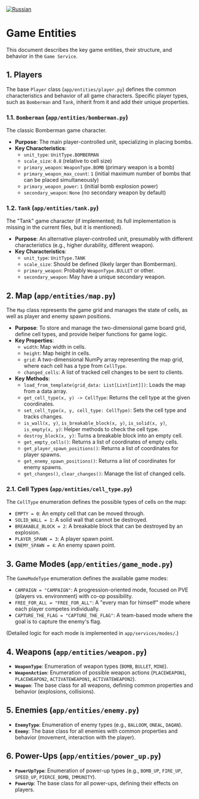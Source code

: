 [![Russian](https://img.shields.io/badge/lang-Russian-blue)](../../ru/architecture/entities.md)

# Game Entities

This document describes the key game entities, their structure, and behavior in the `Game Service`.

## 1. Players

The base `Player` class (`app/entities/player.py`) defines the common characteristics and behavior of all game characters. Specific player types, such as `Bomberman` and `Tank`, inherit from it and add their unique properties.

### 1.1. `Bomberman` (`app/entities/bomberman.py`)

The classic Bomberman game character.

*   **Purpose**: The main player-controlled unit, specializing in placing bombs.
*   **Key Characteristics**:
    *   `unit_type`: `UnitType.BOMBERMAN`
    *   `scale_size`: `0.8` (relative to cell size)
    *   `primary_weapon`: `WeaponType.BOMB` (primary weapon is a bomb)
    *   `primary_weapon_max_count`: `1` (initial maximum number of bombs that can be placed simultaneously)
    *   `primary_weapon_power`: `1` (initial bomb explosion power)
    *   `secondary_weapon`: `None` (no secondary weapon by default)

### 1.2. `Tank` (`app/entities/tank.py`)

The "Tank" game character (if implemented; its full implementation is missing in the current files, but it is mentioned).

*   **Purpose**: An alternative player-controlled unit, presumably with different characteristics (e.g., higher durability, different weapon).
*   **Key Characteristics**:
    *   `unit_type`: `UnitType.TANK`
    *   `scale_size`: Should be defined (likely larger than Bomberman).
    *   `primary_weapon`: Probably `WeaponType.BULLET` or other.
    *   `secondary_weapon`: May have a unique secondary weapon.

## 2. Map (`app/entities/map.py`)

The `Map` class represents the game grid and manages the state of cells, as well as player and enemy spawn positions.

*   **Purpose**: To store and manage the two-dimensional game board grid, define cell types, and provide helper functions for game logic.
*   **Key Properties**:
    *   `width`: Map width in cells.
    *   `height`: Map height in cells.
    *   `grid`: A two-dimensional NumPy array representing the map grid, where each cell has a type from `CellType`.
    *   `changed_cells`: A list of tracked cell changes to be sent to clients.
*   **Key Methods**:
    *   `load_from_template(grid_data: List[List[int]])`: Loads the map from a data array.
    *   `get_cell_type(x, y) -> CellType`: Returns the cell type at the given coordinates.
    *   `set_cell_type(x, y, cell_type: CellType)`: Sets the cell type and tracks changes.
    *   `is_wall(x, y)`, `is_breakable_block(x, y)`, `is_solid(x, y)`, `is_empty(x, y)`: Helper methods to check the cell type.
    *   `destroy_block(x, y)`: Turns a breakable block into an empty cell.
    *   `get_empty_cells()`: Returns a list of coordinates of empty cells.
    *   `get_player_spawn_positions()`: Returns a list of coordinates for player spawns.
    *   `get_enemy_spawn_positions()`: Returns a list of coordinates for enemy spawns.
    *   `get_changes()`, `clear_changes()`: Manage the list of changed cells.

### 2.1. Cell Types (`app/entities/cell_type.py`)

The `CellType` enumeration defines the possible types of cells on the map:

*   `EMPTY = 0`: An empty cell that can be moved through.
*   `SOLID_WALL = 1`: A solid wall that cannot be destroyed.
*   `BREAKABLE_BLOCK = 2`: A breakable block that can be destroyed by an explosion.
*   `PLAYER_SPAWN = 3`: A player spawn point.
*   `ENEMY_SPAWN = 4`: An enemy spawn point.

## 3. Game Modes (`app/entities/game_mode.py`)

The `GameModeType` enumeration defines the available game modes:

*   `CAMPAIGN = "CAMPAIGN"`: A progression-oriented mode, focused on PVE (players vs. environment) with co-op possibility.
*   `FREE_FOR_ALL = "FREE_FOR_ALL"`: A "every man for himself" mode where each player competes individually.
*   `CAPTURE_THE_FLAG = "CAPTURE_THE_FLAG"`: A team-based mode where the goal is to capture the enemy's flag.

(Detailed logic for each mode is implemented in `app/services/modes/`.)

## 4. Weapons (`app/entities/weapon.py`)

*   **`WeaponType`**: Enumeration of weapon types (`BOMB`, `BULLET`, `MINE`).
*   **`WeaponAction`**: Enumeration of possible weapon actions (`PLACEWEAPON1`, `PLACEWEAPON2`, `ACTIVATEWEAPON1`, `ACTIVATEWEAPON2`).
*   **`Weapon`**: The base class for all weapons, defining common properties and behavior (explosions, collisions).

## 5. Enemies (`app/entities/enemy.py`)

*   **`EnemyType`**: Enumeration of enemy types (e.g., `BALLOOM`, `ONEAL`, `DAQAN`).
*   **`Enemy`**: The base class for all enemies with common properties and behavior (movement, interaction with the player).

## 6. Power-Ups (`app/entities/power_up.py`)

*   **`PowerUpType`**: Enumeration of power-up types (e.g., `BOMB_UP`, `FIRE_UP`, `SPEED_UP`, `PIERCE_BOMB`, `IMMUNITY`).
*   **`PowerUp`**: The base class for all power-ups, defining their effects on players.
